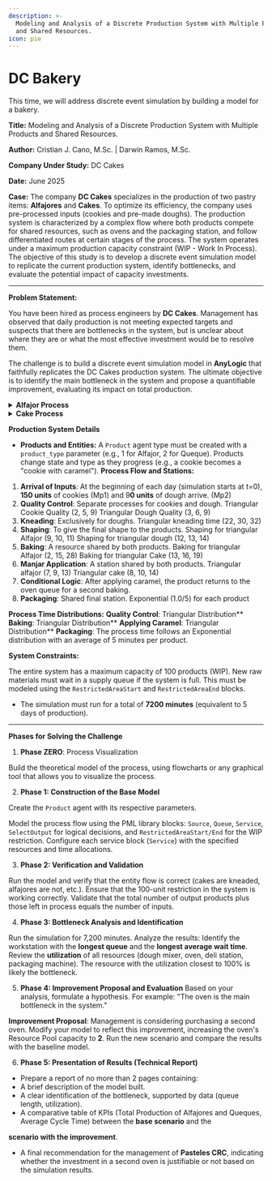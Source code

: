 ```yaml
---
description: >-
  Modeling and Analysis of a Discrete Production System with Multiple Products
  and Shared Resources.
icon: pie
---
```


# DC Bakery

This time, we will address discrete event simulation by building a model for a bakery.

**Title:** Modeling and Analysis of a Discrete Production System with Multiple Products and Shared Resources.

**Author:** Cristian J. Cano, M.Sc. | Darwin Ramos, M.Sc.

**Company Under Study:** DC Cakes

**Date:** June 2025

**Case:** The company **DC Cakes** specializes in the production of two pastry items: **Alfajores** and **Cakes**. To optimize its efficiency, the company uses pre-processed inputs (cookies and pre-made doughs). The production system is characterized by a complex flow where both products compete for shared resources, such as ovens and the packaging station, and follow differentiated routes at certain stages of the process. The system operates under a maximum production capacity constraint (WIP - Work In Process). The objective of this study is to develop a discrete event simulation model to replicate the current production system, identify bottlenecks, and evaluate the potential impact of capacity investments.

***

**Problem Statement:**

You have been hired as process engineers by **DC Cakes**. Management has observed that daily production is not meeting expected targets and suspects that there are bottlenecks in the system, but is unclear about where they are or what the most effective investment would be to resolve them.

The challenge is to build a discrete event simulation model in **AnyLogic** that faithfully replicates the DC Cakes production system. The ultimate objective is to identify the main bottleneck in the system and propose a quantifiable improvement, evaluating its impact on total production.

<details>

<summary><strong>Alfajor Process</strong></summary>

The flow for alfajor production is as follows:

1. **Supply and Capacity Control**: The process begins with a batch of X **cookies**. These always enter the main production system.
2. **Quality Control (Cookie)**: Once inside the system, the cookie passes through a quality control station dedicated to this input, with its own processing time.
3. **Shaping**: The cookie is shaped according to the alfajor specifications.
4. **First Baking**: The product enters the queue at the **Baking** station. This is the first station where it competes for a shared resource (the oven) with the cakes.
5. **Manjar Application**: After baking, it moves to the station where the manjar is added. This is another station with shared resources. At this point, the product could be reclassified internally (e.g., from "cookie" to "cookie with caramel").
6. **Second Baking**: After applying caramel, the product **returns to the oven queue** for a second baking process, likely to seal the product.
7. **Packaging**: Once the second baking is complete, the finished alfajor moves to the packaging line, which is the last shared resource in the system. The time for this process follows an exponential distribution.
8. **System Output**: Once packaged, the final product leaves the system and is counted as finished production ('Sink').

</details>

<details>

<summary><strong>Cake Process</strong></summary>

The cake production flow follows a different route in the initial stages:

1. **Supply and Capacity Control**: The process begins with a batch of Y **units of dough**.
2. **Quality Control (Dough)**: The dough enters its own quality control line, which is separate from the cookie line and has its own processing time.
3. **Kneading**: It must be processed at the **Kneading** station. This is a station dedicated solely to this product.
4. **Shaping**: After kneading, the dough is shaped.
5. **First Baking**: The shaped cake enters the shared queue at the **Baking** station.
6. **Flavoring**: It moves to the shared flavoring station.
7. **Second Baking**: Like the alfajor, the manjar cake **returns to the oven queue** for its second baking.
8. **Packaging**: The finished product heads to the final packaging station.
9. **System Exit**: Once packaged, the cake exits the system ('Sink').

</details>

**Production System Details**

* **Products and Entities:** A `Product` agent type must be created with a `product_type` parameter (e.g., 1 for Alfajor, 2 for Queque). Products change state and type as they progress (e.g., a cookie becomes a "cookie with caramel"). **Process Flow and Stations:**

1. **Arrival of Inputs**: At the beginning of each day (simulation starts at t=0), **150 units** of cookies (Mp1) and 9**0 units** of dough arrive. (Mp2)
2. **Quality Control**: Separate processes for cookies and dough. Triangular Cookie Quality (2, 5, 9) Triangular Dough Quality (3, 6, 9)
3. **Kneading**: Exclusively for doughs. Triangular kneading time (22, 30, 32)
4. **Shaping**: To give the final shape to the products. Shaping for triangular Alfajor (9, 10, 11) Shaping for triangular dough (12, 13, 14)
5. **Baking**: A resource shared by both products. Baking for triangular Alfajor (2, 15, 28) Baking for triangular Cake (13, 16, 19)
6. **Manjar Application**: A station shared by both products. Triangular alfajor (7, 9, 13) Triangular cake (8, 10, 14)
7. **Conditional Logic**: After applying caramel, the product returns to the oven queue for a second baking.
8. **Packaging**: Shared final station. Exponential (1.0/5) for each product

**Process Time Distributions:** **Quality Control**: Triangular Distribution\*\* **Baking**: Triangular Distribution\*\* **Applying Caramel**: Triangular Distribution\*\* **Packaging**: The process time follows an Exponential distribution with an average of 5 minutes per product.

**System Constraints:**

The entire system has a maximum capacity of 100 products (WIP). New raw materials must wait in a supply queue if the system is full. This must be modeled using the `RestrictedAreaStart` and `RestrictedAreaEnd` blocks.

* The simulation must run for a total of **7200 minutes** (equivalent to 5 days of production).

***

**Phases for Solving the Challenge**

1. **Phase ZERO**: Process Visualization

Build the theoretical model of the process, using flowcharts or any graphical tool that allows you to visualize the process.

2. **Phase 1: Construction of the Base Model**

Create the `Product` agent with its respective parameters.

Model the process flow using the PML library blocks: `Source`, `Queue`, `Service`, `SelectOutput` for logical decisions, and `RestrictedAreaStart/End` for the WIP restriction. Configure each service block (`Service`) with the specified resources and time allocations.

3. **Phase 2: Verification and Validation**

Run the model and verify that the entity flow is correct (cakes are kneaded, alfajores are not, etc.). Ensure that the 100-unit restriction in the system is working correctly. Validate that the total number of output products plus those left in process equals the number of inputs.

4. **Phase 3: Bottleneck Analysis and Identification**

Run the simulation for 7,200 minutes. Analyze the results: Identify the workstation with the **longest queue** and the **longest average wait time**. Review the **utilization** of all resources (dough mixer, oven, deli station, packaging machine). The resource with the utilization closest to 100% is likely the bottleneck.

5. **Phase 4: Improvement Proposal and Evaluation** Based on your analysis, formulate a hypothesis. For example: "The oven is the main bottleneck in the system."

**Improvement Proposal**: Management is considering purchasing a second oven. Modify your model to reflect this improvement, increasing the oven's Resource Pool capacity to **2**. Run the new scenario and compare the results with the baseline model.

6. **Phase 5: Presentation of Results (Technical Report)**

* Prepare a report of no more than 2 pages containing:
* A brief description of the model built.
* A clear identification of the bottleneck, supported by data (queue length, utilization).
* A comparative table of KPIs (Total Production of Alfajores and Queques, Average Cycle Time) between the **base scenario** and the

**scenario with the improvement**.

* A final recommendation for the management of **Pasteles CRC**, indicating whether the investment in a second oven is justifiable or not based on the simulation results.
